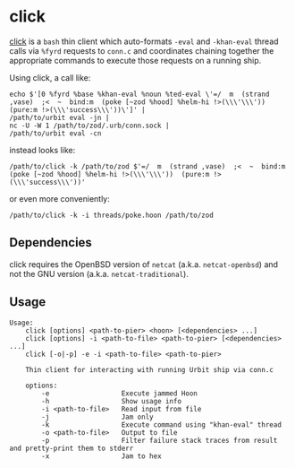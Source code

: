 # click

[click](https://github.com/urbit/vere/blob/develop/bin/click) is a `bash` thin
client which auto-formats `-eval` and `-khan-eval` thread calls via `%fyrd`
requests to `conn.c` and coordinates chaining together the appropriate commands
to execute those requests on a running ship.

Using click, a call like:
```
echo $'[0 %fyrd %base %khan-eval %noun %ted-eval \'=/  m  (strand ,vase)  ;<  ~  bind:m  (poke [~zod %hood] %helm-hi !>(\\\'\\\'))  (pure:m !>(\\\'success\\\'))\']' |
/path/to/urbit eval -jn |
nc -U -W 1 /path/to/zod/.urb/conn.sock |
/path/to/urbit eval -cn
```
instead looks like:
```
/path/to/click -k /path/to/zod $'=/  m  (strand ,vase)  ;<  ~  bind:m  (poke [~zod %hood] %helm-hi !>(\\\'\\\'))  (pure:m !>(\\\'success\\\'))'
```
or even more conveniently:
```
/path/to/click -k -i threads/poke.hoon /path/to/zod
```

## Dependencies

click requires the OpenBSD version of `netcat` (a.k.a. `netcat-openbsd`) and not
the GNU version (a.k.a. `netcat-traditional`).

## Usage

```
Usage:
    click [options] <path-to-pier> <hoon> [<dependencies> ...]
    click [options] -i <path-to-file> <path-to-pier> [<dependencies> ...]
    click [-o|-p] -e -i <path-to-file> <path-to-pier>

    Thin client for interacting with running Urbit ship via conn.c

    options:
        -e                  Execute jammed Hoon
        -h                  Show usage info
        -i <path-to-file>   Read input from file
        -j                  Jam only
        -k                  Execute command using "khan-eval" thread
        -o <path-to-file>   Output to file
        -p                  Filter failure stack traces from result and pretty-print them to stderr
        -x                  Jam to hex
```
